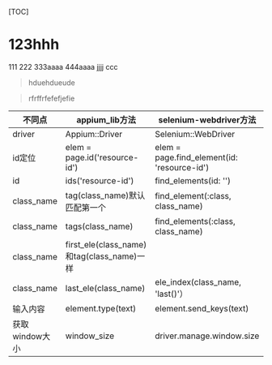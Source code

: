 [TOC]

# 123hhh
111
222
333aaaa
444aaaa
jjjj
ccc


> hduehdueude

> rfrffrfefefjefie


|不同点|appium_lib方法|selenium-webdriver方法|
|--|--|--|
|driver|Appium::Driver|Selenium::WebDriver|
|id定位|elem = page.id('resource-id')|elem = page.find_element(id: 'resource-id')|
|id|ids('resource-id')|find_elements(id: '')|
|class_name|tag(class_name)默认匹配第一个|find_element(:class, class_name)|
|class_name|tags(class_name)| find_elements(:class, class_name)|
|class_name|first_ele(class_name)和tag(class_name)一样||
|class_name|last_ele(class_name)|ele_index(class_name, 'last()'）|
|输入内容|element.type(text)|element.send_keys(text)|
|获取window大小|window_size|driver.manage.window.size|

